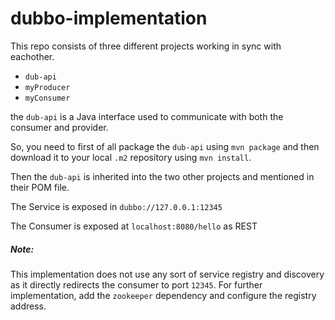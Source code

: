 # dubbo-implementation

This repo consists of three different projects working in sync with eachother.

- `dub-api`
- `myProducer`
- `myConsumer`

the `dub-api` is a Java interface used to communicate with both the consumer and provider.

So, you need to first of all package the `dub-api` using `mvn package` and then download it to your local `.m2` repository using
`mvn install`.

Then the `dub-api` is inherited into the two other projects and mentioned in their POM file.

The Service is exposed in `dubbo://127.0.0.1:12345`

The Consumer is exposed at `localhost:8080/hello` as REST

##### Note:
This implementation does not use any sort of service registry and discovery as it directly redirects the consumer to port `12345`.
For further implementation, add the `zookeeper` dependency and configure the registry address.

